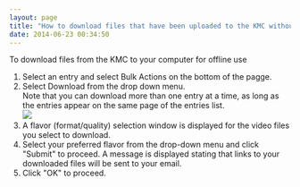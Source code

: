 ```yaml
---
layout: page
title: "How to download files that have been uploaded to the KMC without adding the download button to the player?"
date: 2014-06-23 00:34:50
---
```


<p class="mce-procedure">
  To download files from the KMC to your computer for offline use
</p>

1.  Select an entry and select Bulk Actions on the bottom of the pagge.
2.  Select Download from the drop down menu.  
    Note that you can download more than one entry at a time, as long as the entries appear on the same page of the entries list.  
    <img src="{{site.url}}/assets/1473">
3.  A flavor (format/quality) selection window is displayed for the video files you select to download.
4.  Select your preferred flavor from the drop-down menu and click "Submit" to proceed. A message is displayed stating that links to your downloaded files will be sent to your email.
5.  Click "OK" to proceed.